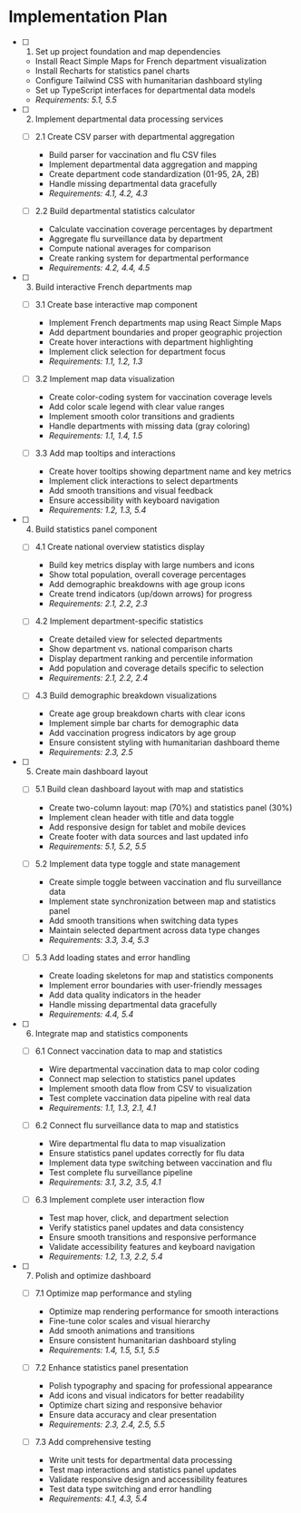 # Implementation Plan

- [ ] 1. Set up project foundation and map dependencies

  - Install React Simple Maps for French department visualization
  - Install Recharts for statistics panel charts
  - Configure Tailwind CSS with humanitarian dashboard styling
  - Set up TypeScript interfaces for departmental data models
  - _Requirements: 5.1, 5.5_

- [ ] 2. Implement departmental data processing services

  - [ ] 2.1 Create CSV parser with departmental aggregation

    - Build parser for vaccination and flu CSV files
    - Implement departmental data aggregation and mapping
    - Create department code standardization (01-95, 2A, 2B)
    - Handle missing departmental data gracefully
    - _Requirements: 4.1, 4.2, 4.3_

  - [ ] 2.2 Build departmental statistics calculator

    - Calculate vaccination coverage percentages by department
    - Aggregate flu surveillance data by department
    - Compute national averages for comparison
    - Create ranking system for departmental performance
    - _Requirements: 4.2, 4.4, 4.5_

- [ ] 3. Build interactive French departments map

  - [ ] 3.1 Create base interactive map component

    - Implement French departments map using React Simple Maps
    - Add department boundaries and proper geographic projection
    - Create hover interactions with department highlighting
    - Implement click selection for department focus
    - _Requirements: 1.1, 1.2, 1.3_

  - [ ] 3.2 Implement map data visualization

    - Create color-coding system for vaccination coverage levels
    - Add color scale legend with clear value ranges
    - Implement smooth color transitions and gradients
    - Handle departments with missing data (gray coloring)
    - _Requirements: 1.1, 1.4, 1.5_

  - [ ] 3.3 Add map tooltips and interactions

    - Create hover tooltips showing department name and key metrics
    - Implement click interactions to select departments
    - Add smooth transitions and visual feedback
    - Ensure accessibility with keyboard navigation
    - _Requirements: 1.2, 1.3, 5.4_

- [ ] 4. Build statistics panel component

  - [ ] 4.1 Create national overview statistics display

    - Build key metrics display with large numbers and icons
    - Show total population, overall coverage percentages
    - Add demographic breakdowns with age group icons
    - Create trend indicators (up/down arrows) for progress
    - _Requirements: 2.1, 2.2, 2.3_

  - [ ] 4.2 Implement department-specific statistics

    - Create detailed view for selected departments
    - Show department vs. national comparison charts
    - Display department ranking and percentile information
    - Add population and coverage details specific to selection
    - _Requirements: 2.1, 2.2, 2.4_

  - [ ] 4.3 Build demographic breakdown visualizations

    - Create age group breakdown charts with clear icons
    - Implement simple bar charts for demographic data
    - Add vaccination progress indicators by age group
    - Ensure consistent styling with humanitarian dashboard theme
    - _Requirements: 2.3, 2.5_

- [ ] 5. Create main dashboard layout

  - [ ] 5.1 Build clean dashboard layout with map and statistics

    - Create two-column layout: map (70%) and statistics panel (30%)
    - Implement clean header with title and data toggle
    - Add responsive design for tablet and mobile devices
    - Create footer with data sources and last updated info
    - _Requirements: 5.1, 5.2, 5.5_

  - [ ] 5.2 Implement data type toggle and state management

    - Create simple toggle between vaccination and flu surveillance data
    - Implement state synchronization between map and statistics panel
    - Add smooth transitions when switching data types
    - Maintain selected department across data type changes
    - _Requirements: 3.3, 3.4, 5.3_

  - [ ] 5.3 Add loading states and error handling

    - Create loading skeletons for map and statistics components
    - Implement error boundaries with user-friendly messages
    - Add data quality indicators in the header
    - Handle missing departmental data gracefully
    - _Requirements: 4.4, 5.4_

- [ ] 6. Integrate map and statistics components

  - [ ] 6.1 Connect vaccination data to map and statistics

    - Wire departmental vaccination data to map color coding
    - Connect map selection to statistics panel updates
    - Implement smooth data flow from CSV to visualization
    - Test complete vaccination data pipeline with real data
    - _Requirements: 1.1, 1.3, 2.1, 4.1_

  - [ ] 6.2 Connect flu surveillance data to map and statistics

    - Wire departmental flu data to map visualization
    - Ensure statistics panel updates correctly for flu data
    - Implement data type switching between vaccination and flu
    - Test complete flu surveillance pipeline
    - _Requirements: 3.1, 3.2, 3.5, 4.1_

  - [ ] 6.3 Implement complete user interaction flow

    - Test map hover, click, and department selection
    - Verify statistics panel updates and data consistency
    - Ensure smooth transitions and responsive performance
    - Validate accessibility features and keyboard navigation
    - _Requirements: 1.2, 1.3, 2.2, 5.4_

- [ ] 7. Polish and optimize dashboard

  - [ ] 7.1 Optimize map performance and styling

    - Optimize map rendering performance for smooth interactions
    - Fine-tune color scales and visual hierarchy
    - Add smooth animations and transitions
    - Ensure consistent humanitarian dashboard styling
    - _Requirements: 1.4, 1.5, 5.1, 5.5_

  - [ ] 7.2 Enhance statistics panel presentation

    - Polish typography and spacing for professional appearance
    - Add icons and visual indicators for better readability
    - Optimize chart sizing and responsive behavior
    - Ensure data accuracy and clear presentation
    - _Requirements: 2.3, 2.4, 2.5, 5.5_

  - [ ] 7.3 Add comprehensive testing

    - Write unit tests for departmental data processing
    - Test map interactions and statistics panel updates
    - Validate responsive design and accessibility features
    - Test data type switching and error handling
    - _Requirements: 4.1, 4.3, 5.4_
